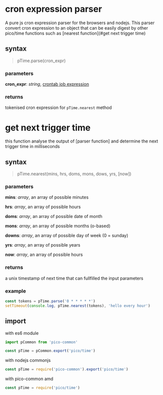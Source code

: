 # cron expression parser
A pure js cron expression parser for the browsers and nodejs. This parser convert cron expression to an object that can be easily digest by other pico/time functions such as [nearest function](#get next trigger time)

## syntax
> pTime.parse(cron_expr)

### parameters
__cron_expr__: _string_, [crontab job expression](https://en.wikipedia.org/wiki/Cron#CRON_expression)

### returns
tokenised cron expression for `pTime.nearest` method

# get next trigger time
this function analyse the output of [parser function] and determine the next trigger time in milliseconds
## syntax
> pTime.nearest(mins, hrs, doms, mons, dows, yrs, [now])

### parameters
__mins__: _array_, an array of possible minutes

__hrs__: _array_, an array of possible hours

__doms__: _array_, an array of possible date of month

__mons__: _array_, an array of possible months (o-based)

__downs__: _array_, an array of possible day of week (0 = sunday)

__yrs__: _array_, an array of possible years

__now__: _array_, an array of possible hours

### returns
a unix timestamp of next time that can fullfilled the input parameters

### example
```js
const tokens = pTime.parse('0 * * * * *')
setTimeout(console.log, pTime.nearest(tokens), 'hello every hour')
```

## import

with es6 module

```js
import pCommon from 'pico-common'

const pTime = pCommon.export('pico/time')
```

with nodejs commonjs

```js
const pTime = require('pico-common').export('pico/time')
```

with pico-common amd

```js
const pTime = require('pico/time')
```
